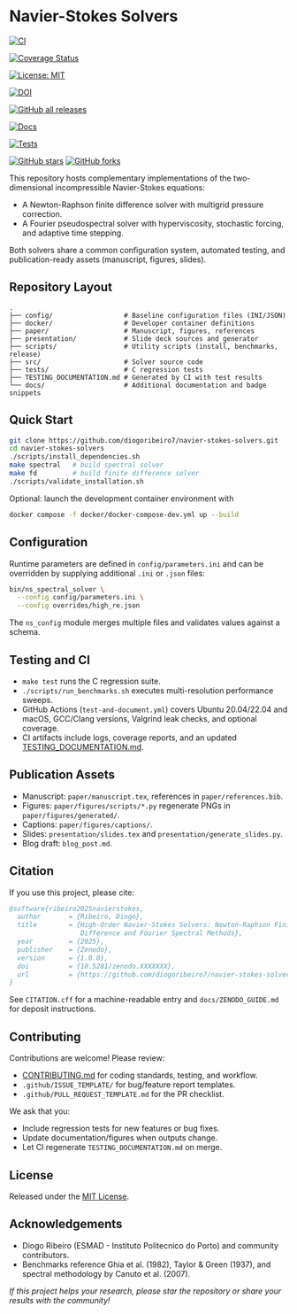 ﻿# Navier-Stokes Solvers

<!-- Build status -->
[![CI](https://github.com/diogoribeiro7/navier-stokes-solvers/actions/workflows/ci.yml/badge.svg)](https://github.com/diogoribeiro7/navier-stokes-solvers/actions/workflows/ci.yml)

<!-- Coverage -->
[![Coverage Status](https://img.shields.io/codecov/c/github/diogoribeiro7/navier-stokes-solvers/main.svg)](https://codecov.io/gh/diogoribeiro7/navier-stokes-solvers)

<!-- License -->
[![License: MIT](https://img.shields.io/badge/License-MIT-green.svg)](LICENSE)

<!-- DOI -->
[![DOI](https://img.shields.io/badge/DOI-10.5281%2Fzenodo.XXXXXXX-blue.svg)](https://doi.org/10.5281/zenodo.XXXXXXX)

<!-- Downloads -->
[![GitHub all releases](https://img.shields.io/github/downloads/diogoribeiro7/navier-stokes-solvers/total.svg)](https://github.com/diogoribeiro7/navier-stokes-solvers/releases)

<!-- Documentation -->
[![Docs](https://img.shields.io/badge/docs-latest-brightgreen.svg)](https://diogoribeiro7.github.io/navier-stokes-solvers/)

<!-- Tests -->
[![Tests](https://img.shields.io/github/actions/workflow/status/diogoribeiro7/navier-stokes-solvers/tests.yml?label=tests)](https://github.com/diogoribeiro7/navier-stokes-solvers/actions/workflows/tests.yml)

<!-- GitHub stars/forks -->
[![GitHub stars](https://img.shields.io/github/stars/diogoribeiro7/navier-stokes-solvers.svg?style=social)](https://github.com/diogoribeiro7/navier-stokes-solvers/stargazers)
[![GitHub forks](https://img.shields.io/github/forks/diogoribeiro7/navier-stokes-solvers.svg?style=social)](https://github.com/diogoribeiro7/navier-stokes-solvers/network/members)

This repository hosts complementary implementations of the two-dimensional incompressible Navier-Stokes equations:

- A Newton-Raphson finite difference solver with multigrid pressure correction.
- A Fourier pseudospectral solver with hyperviscosity, stochastic forcing, and adaptive time stepping.

Both solvers share a common configuration system, automated testing, and publication-ready assets (manuscript, figures, slides).

## Repository Layout

```
.
├── config/                  # Baseline configuration files (INI/JSON)
├── docker/                  # Developer container definitions
├── paper/                   # Manuscript, figures, references
├── presentation/            # Slide deck sources and generator
├── scripts/                 # Utility scripts (install, benchmarks, release)
├── src/                     # Solver source code
├── tests/                   # C regression tests
├── TESTING_DOCUMENTATION.md # Generated by CI with test results
└── docs/                    # Additional documentation and badge snippets
```

## Quick Start

```bash
git clone https://github.com/diogoribeiro7/navier-stokes-solvers.git
cd navier-stokes-solvers
./scripts/install_dependencies.sh
make spectral   # build spectral solver
make fd         # build finite difference solver
./scripts/validate_installation.sh
```

Optional: launch the development container environment with

```bash
docker compose -f docker/docker-compose-dev.yml up --build
```

## Configuration

Runtime parameters are defined in `config/parameters.ini` and can be overridden by supplying additional `.ini` or `.json` files:

```bash
bin/ns_spectral_solver \
  --config config/parameters.ini \
  --config overrides/high_re.json
```

The `ns_config` module merges multiple files and validates values against a schema.

## Testing and CI

- `make test` runs the C regression suite.
- `./scripts/run_benchmarks.sh` executes multi-resolution performance sweeps.
- GitHub Actions (`test-and-document.yml`) covers Ubuntu 20.04/22.04 and macOS, GCC/Clang versions, Valgrind leak checks, and optional coverage.
- CI artifacts include logs, coverage reports, and an updated [TESTING_DOCUMENTATION.md](TESTING_DOCUMENTATION.md).

## Publication Assets

- Manuscript: `paper/manuscript.tex`, references in `paper/references.bib`.
- Figures: `paper/figures/scripts/*.py` regenerate PNGs in `paper/figures/generated/`.
- Captions: `paper/figures/captions/`.
- Slides: `presentation/slides.tex` and `presentation/generate_slides.py`.
- Blog draft: `blog_post.md`.

## Citation

If you use this project, please cite:

```bibtex
@software{ribeiro2025navierstokes,
  author       = {Ribeiro, Diogo},
  title        = {High-Order Navier-Stokes Solvers: Newton-Raphson Finite
                  Difference and Fourier Spectral Methods},
  year         = {2025},
  publisher    = {Zenodo},
  version      = {1.0.0},
  doi          = {10.5281/zenodo.XXXXXXX},
  url          = {https://github.com/diogoribeiro7/navier-stokes-solvers}
}
```

See `CITATION.cff` for a machine-readable entry and `docs/ZENODO_GUIDE.md` for deposit instructions.

## Contributing

Contributions are welcome! Please review:

- [CONTRIBUTING.md](CONTRIBUTING.md) for coding standards, testing, and workflow.
- `.github/ISSUE_TEMPLATE/` for bug/feature report templates.
- `.github/PULL_REQUEST_TEMPLATE.md` for the PR checklist.

We ask that you:

- Include regression tests for new features or bug fixes.
- Update documentation/figures when outputs change.
- Let CI regenerate `TESTING_DOCUMENTATION.md` on merge.

## License

Released under the [MIT License](LICENSE).

## Acknowledgements

- Diogo Ribeiro (ESMAD - Instituto Politecnico do Porto) and community contributors.
- Benchmarks reference Ghia et al. (1982), Taylor & Green (1937), and spectral methodology by Canuto et al. (2007).

*If this project helps your research, please star the repository or share your results with the community!*
